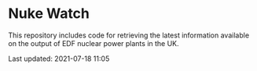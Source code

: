 # Nuke Watch

This repository includes code for retrieving the latest information available on the output of EDF nuclear power plants in the UK.

Last updated: 2021-07-18 11:05